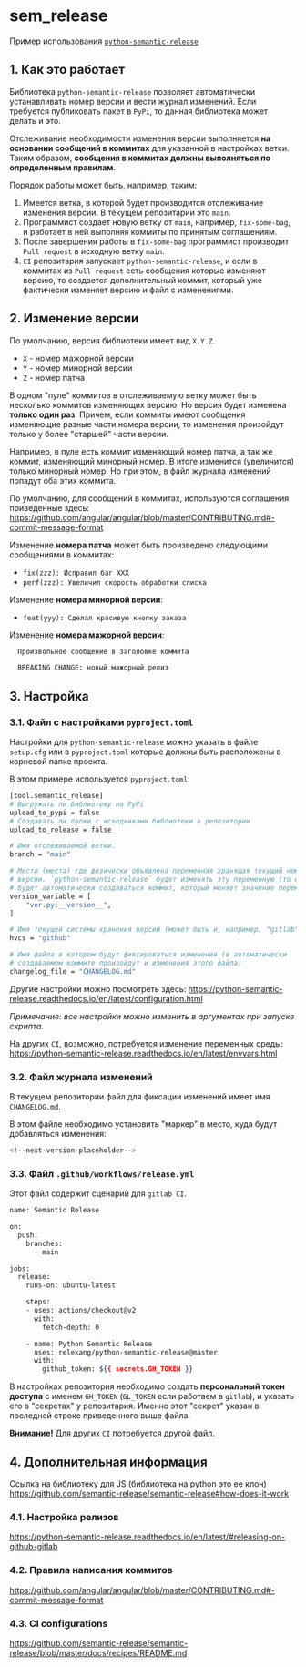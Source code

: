 # sem_release

Пример использования    [`python-semantic-release`](https://github.com/relekang/python-semantic-release)

## 1. Как это работает

Библиотека `python-semantic-release` позволяет автоматически устанавливать номер версии и вести журнал изменений.
Если требуется публиковать пакет в `PyPi`, то данная библиотека может делать и это.

Отслеживание необходимости изменения версии выполняется **на основании сообщений в коммитах** для указанной в настройках ветки. Таким образом, **сообщения в коммитах должны выполняться по определенным правилам**.

Порядок работы может быть, например, таким:

1. Имеется ветка, в которой будет производится отслеживание изменения версии. В текущем репозитарии это `main`.
2. Программист создает новую ветку от `main`, например, `fix-some-bag`, и работает в ней выполняя коммиты по принятым соглашениям.
3. После завершения работы в `fix-some-bag` программист производит `Pull request` в исходную ветку `main`.
4. `CI` репозитария запускает `python-semantic-release`, и если в коммитах из `Pull request` есть сообщения которые изменяют версию, то создается дополнительный коммит, который уже фактически изменяет версию и файл с изменениями.

## 2. Изменение версии

По умолчанию, версия библиотеки имеет вид `X.Y.Z`.

- `X` - номер мажорной версии
- `Y` - номер минорной версии
- `Z` - номер патча

В одном "пуле" коммитов в отслеживаемую ветку может быть несколько коммитов изменяющих версию. Но версия будет изменена **только один раз**. Причем, если коммиты имеют сообщения изменяющие разные части номера версии, то изменения произойдут только у более "старшей" части версии.

Например, в пуле есть коммит изменяющий номер патча, а так же коммит, изменяющий минорный номер. В итоге изменится (увеличится) только минорный номер. Но при этом, в файл журнала изменений попадут оба этих коммита.

По умолчанию, для сообщений в коммитах, используются соглашения приведенные здесь:
<https://github.com/angular/angular/blob/master/CONTRIBUTING.md#-commit-message-format>

Изменение **номера патча** может быть произведено следующими сообщениями в коммитах:

- `fix(zzz): Исправил баг ХХХ`
- `perf(zzz): Увеличил скорость обработки списка`

Изменение **номера минорной версии**:

- `feat(yyy): Сделал красивую кнопку заказа`

Изменение **номера мажорной версии**:

```bash
  Произвольное сообщение в заголовке коммита

  BREAKING CHANGE: новый мажорный релиз
```

## 3. Настройка

### 3.1. Файл с настройками `pyproject.toml`

Настройки для `python-semantic-release` можно указать в файле `setup.cfg` или в `pyproject.toml` которые должны быть расположены в корневой папке проекта.

В этом примере используется `pyproject.toml`:

```bash
[tool.semantic_release]
# Выгружать ли библиотеку на PyPi
upload_to_pypi = false
# Создавать ли папки с исходниками библиотеки в репозитории
upload_to_release = false

# Имя отслеживаемой ветки. 
branch = "main"

# Место (места) где физически объявлена переменная хранящая текущий номер
# версии. `python-semantic-release` будет изменять эту переменную (то есть,
# будет автоматически создаваться коммит, который меняет значение переменной)
version_variable = [
    "ver.py:__version__",
]

# Имя текущей системы хранения версий (может быть и, например, "gitlab")
hvcs = "github"

# Имя файла в котором будут фиксироваться изменения (в автоматически 
# создаваемом коммите произойдут и изменения этого файла)
changelog_file = "CHANGELOG.md"
```

Другие настройки можно посмотреть здесь:
<https://python-semantic-release.readthedocs.io/en/latest/configuration.html>

*Примечание: все настройки можно изменить в аргументах при запуске скрипта.*

На других `CI`, возможно, потребуется изменение переменных среды:
https://python-semantic-release.readthedocs.io/en/latest/envvars.html

### 3.2. Файл журнала изменений

В текущем репозитории файл для фиксации изменений имеет имя `CHANGELOG.md`.

В этом файле необходимо установить "маркер" в место, куда будут добавляться изменения:

```bash
<!--next-version-placeholder-->
```

### 3.3. Файл  `.github/workflows/release.yml`

Этот файл содержит сценарий для `gitlab CI`.

```bash
name: Semantic Release

on:
  push:
    branches:
      - main

jobs:
  release:
    runs-on: ubuntu-latest

    steps:
    - uses: actions/checkout@v2
      with:
        fetch-depth: 0

    - name: Python Semantic Release
      uses: relekang/python-semantic-release@master
      with:
        github_token: ${{ secrets.GH_TOKEN }}
```

В настройках репозитория необходимо создать **персональный токен доступа** с именем `GH_TOKEN` (`GL_TOKEN` если работаем в `gitlab`), и указать его в "секретах" у репозитария. Именно этот "секрет" указан в последней строке приведенного выше файла.

**Внимание!** Для других `CI` потребуется другой файл.

## 4. Дополнительная информация

Ссылка на библиотеку для JS (библиотека на python это ее клон)
<https://github.com/semantic-release/semantic-release#how-does-it-work>

### 4.1. Настройка релизов

<https://python-semantic-release.readthedocs.io/en/latest/#releasing-on-github-gitlab>

### 4.2. Правила написания коммитов

<https://github.com/angular/angular/blob/master/CONTRIBUTING.md#-commit-message-format>

### 4.3. CI configurations

<https://github.com/semantic-release/semantic-release/blob/master/docs/recipes/README.md>
